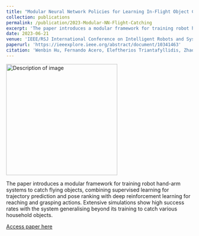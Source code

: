 ```yaml
---
title: "Modular Neural Network Policies for Learning In-Flight Object Catching with a Robot Hand-Arm Systems"
collection: publications
permalink: /publication/2023-Modular-NN-Flight-Catching
excerpt: 'The paper introduces a modular framework for training robot hand-arm systems to catch flying objects, combining supervised learning for trajectory prediction and pose ranking with deep reinforcement learning for reaching and grasping actions. Extensive simulations show high success rates with the system generalising beyond its training to catch various household objects.'
date: 2023-06-21
venue: 'IEEE/RSJ International Conference on Intelligent Robots and Systems (IROS)'
paperurl: 'https://ieeexplore.ieee.org/abstract/document/10341463' 
citation: 'Wenbin Hu, Fernando Acero, Eleftherios Triantafyllidis, Zhaocheng Liu and Zhibin Li. (2023). "Modular Neural Network Policies for Learning In-flight Object Catching with a Robot Hand-Arm System." in IEEE/RSJ International Conference on Intelligent Robots and Systems (IROS).'
---
```

<img src="/images/500x300.png" alt="Description of image" width="300"/>

The paper introduces a modular framework for training robot hand-arm systems to catch flying objects, combining supervised learning for trajectory prediction and pose ranking with deep reinforcement learning for reaching and grasping actions. Extensive simulations show high success rates with the system generalising beyond its training to catch various household objects.

[Access paper here](https://ieeexplore.ieee.org/abstract/document/10341463)
